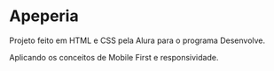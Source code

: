 # Apeperia

Projeto feito em HTML e CSS pela Alura para o programa Desenvolve.

Aplicando os conceitos de Mobile First e responsividade.
